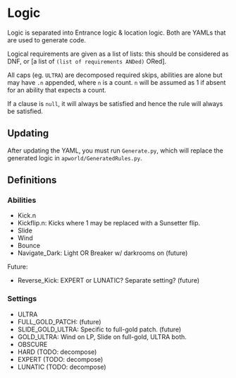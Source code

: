 # Logic

Logic is separated into Entrance logic & location logic. Both are YAMLs that are used to generate code.

Logical requirements are given as a list of lists: this should be considered as DNF, or [a list of `(list of requirements ANDed)` ORed].

All caps (eg. `ULTRA`) are decomposed required skips, abilities are alone but may have `.n` appended, where `n` is a count. `n` will be assumed as 1 if absent for an ability that expects a count.

If a clause is `null`, it will always be satisfied and hence the rule will always be satisfied.

## Updating

After updating the YAML, you must run `Generate.py`, which will replace the generated logic in `apworld/GeneratedRules.py`.

## Definitions

### Abilities

- Kick.n
- Kickflip.n: Kicks where 1 may be replaced with a Sunsetter flip.
- Slide
- Wind
- Bounce
- Navigate_Dark: Light OR Breaker w/ darkrooms on (future)

Future:

- Reverse_Kick: EXPERT or LUNATIC? Separate setting? (future)

### Settings

- ULTRA
- FULL_GOLD_PATCH: (future)
- SLIDE_GOLD_ULTRA: Specific to full-gold patch. (future)
- GOLD_ULTRA: Wind on LP, Slide on full-gold, ULTRA both.
- OBSCURE
- HARD (TODO: decompose)
- EXPERT (TODO: decompose)
- LUNATIC (TODO: decompose)
